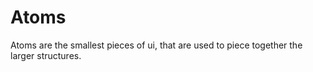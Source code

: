 # Atoms

Atoms are the smallest pieces of ui, that are used to piece together the larger structures.
